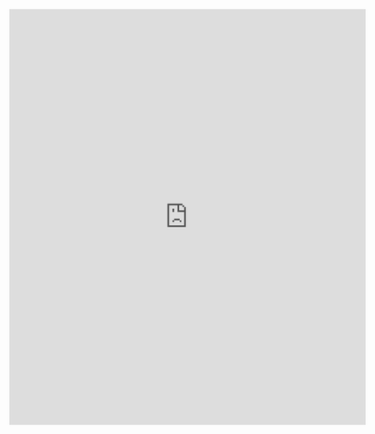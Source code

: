 <iframe src="https://docs.google.com/forms/d/e/1FAIpQLScS7Iv0uIYXSdxhZtwzxVZi4K0pg0-7dX23xIQ0CF56YvIAzg/viewform?embedded=true" width="640" height="748" frameborder="0" marginheight="0" marginwidth="0">Loading…</iframe>